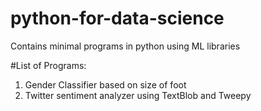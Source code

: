# python-for-data-science

Contains minimal programs in python using ML libraries

#List of Programs:
1. Gender Classifier based on size of foot
2. Twitter sentiment analyzer using TextBlob and Tweepy
